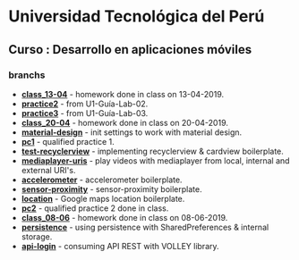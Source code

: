 Universidad Tecnológica del Perú
========================================

## Curso : Desarrollo en aplicaciones móviles

### branchs

* __[class_13-04](https://github.com/christiancazu/aplicaciones-moviles/tree/class_13-04)__ - homework done in class on 13-04-2019.
* __[practice2](https://github.com/christiancazu/aplicaciones-moviles/tree/practice2)__ - from U1-Guía-Lab-02.
* __[practice3](https://github.com/christiancazu/aplicaciones-moviles/tree/practice3)__ - from U1-Guía-Lab-03.
* __[class_20-04](https://github.com/christiancazu/aplicaciones-moviles/tree/class_20-04)__ - homework done in class on 20-04-2019.
* __[material-design](https://github.com/christiancazu/aplicaciones-moviles/tree/material-design)__ - init settings to work with material design.
* __[pc1](https://github.com/christiancazu/aplicaciones-moviles/tree/pc1)__ - qualified practice 1.
* __[test-recyclerview](https://github.com/christiancazu/aplicaciones-moviles/tree/test-recyclerview)__ - implementing recyclerview & cardview boilerplate.
* __[mediaplayer-uris](https://github.com/christiancazu/aplicaciones-moviles/tree/mediaplayer-uris)__ - play videos with mediaplayer from local, internal and external URI's.
* __[accelerometer](https://github.com/christiancazu/aplicaciones-moviles/tree/accelerometer)__ - accelerometer boilerplate.
* __[sensor-proximity](https://github.com/christiancazu/aplicaciones-moviles/tree/sensor-proximity)__ - sensor-proximity boilerplate.
* __[location](https://github.com/christiancazu/aplicaciones-moviles/tree/location)__ - Google maps location boilerplate.
* __[pc2](https://github.com/christiancazu/aplicaciones-moviles/tree/pc2)__ - qualified practice 2 done in class.
* __[class_08-06](https://github.com/christiancazu/aplicaciones-moviles/tree/class_08-06)__ - homework done in class on 08-06-2019.
* __[persistence](https://github.com/christiancazu/aplicaciones-moviles/tree/persistence)__ - using persistence with SharedPreferences & internal storage.
* __[api-login](https://github.com/christiancazu/aplicaciones-moviles/tree/api-login)__ - consuming API REST with VOLLEY library.
